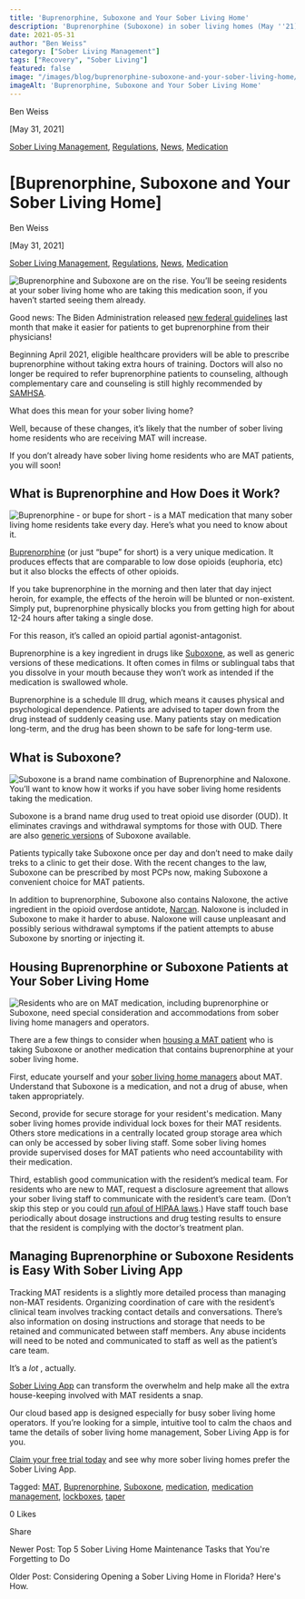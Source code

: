 ```yaml
---
title: 'Buprenorphine, Suboxone and Your Sober Living Home'
description: 'Buprenorphine (Suboxone) in sober living homes (May ''21): Explore policies, challenges & best practices for supporting MAT residents.'
date: 2021-05-31
author: "Ben Weiss"
category: ["Sober Living Management"]
tags: ["Recovery", "Sober Living"]
featured: false
image: "/images/blog/buprenorphine-suboxone-and-your-sober-living-home/Screen_Shot_2021-05-31_at_12.05.57_PM.png"
imageAlt: 'Buprenorphine, Suboxone and Your Sober Living Home'
---
```


Ben Weiss

[May 31, 2021]

[Sober Living Management](/sober-living-app-blog/category/Sober+Living+Management), [Regulations](/sober-living-app-blog/category/Regulations), [News](/sober-living-app-blog/category/News), [Medication](/sober-living-app-blog/category/Medication)

#  [Buprenorphine, Suboxone and Your Sober Living Home]

Ben Weiss

[May 31, 2021]

[Sober Living Management](/sober-living-app-blog/category/Sober+Living+Management), [Regulations](/sober-living-app-blog/category/Regulations), [News](/sober-living-app-blog/category/News), [Medication](/sober-living-app-blog/category/Medication)

![Buprenorphine and Suboxone are on the rise. You’ll be seeing residents at your sober living home who are taking this medication soon, if you haven’t started seeing them already.](/images/blog/buprenorphine-suboxone-and-your-sober-living-home/Screen_Shot_2021-05-31_at_12.05.50_PM.png)

Good news: The Biden Administration released [new federal guidelines](https://www.npr.org/2021/04/27/990997759/as-opioid-deaths-surge-biden-team-moves-to-make-buprenorphine-treatment-mainstre) last month that make it easier for patients to get buprenorphine from their physicians! 

Beginning April 2021, eligible healthcare providers will be able to prescribe buprenorphine without taking extra hours of training. Doctors will also no longer be required to refer buprenorphine patients to counseling, although complementary care and counseling is still highly recommended by [SAMHSA](https://www.samhsa.gov/sites/default/files/housing-best-practices-100819.pdf). 

What does this mean for your sober living home? 

Well, because of these changes, it’s likely that the number of sober living home residents who are receiving MAT will increase. 

If you don’t already have sober living home residents who are MAT patients, you will soon! 

## What is Buprenorphine and How Does it Work? 

![Buprenorphine - or bupe for short - is a MAT medication that many sober living home residents take every day. Here’s what you need to know about it.](/images/blog/buprenorphine-suboxone-and-your-sober-living-home/Screen_Shot_2021-05-31_at_12.05.57_PM.png)

[Buprenorphine](https://www.samhsa.gov/medication-assisted-treatment/medications-counseling-related-conditions/buprenorphine) (or just “bupe” for short) is a very unique medication. It produces effects that are comparable to low dose opioids (euphoria, etc) but it also blocks the effects of other opioids. 

If you take buprenorphine in the morning and then later that day inject heroin, for example, the effects of the heroin will be blunted or non-existent. Simply put, buprenorphine physically blocks you from getting high for about 12-24 hours after taking a single dose. 

For this reason, it’s called an opioid partial agonist-antagonist. 

Buprenorphine is a key ingredient in drugs like [Suboxone](https://www.suboxone.com/), as well as generic versions of these medications. It often comes in films or sublingual tabs that you dissolve in your mouth because they won’t work as intended if the medication is swallowed whole.

Buprenorphine is a schedule III drug, which means it causes physical and psychological dependence. Patients are advised to taper down from the drug instead of suddenly ceasing use. Many patients stay on medication long-term, and the drug has been shown to be safe for long-term use. 

## What is Suboxone? 

![Suboxone is a brand name combination of Buprenorphine and Naloxone. You’ll want to know how it works if you have sober living home residents taking the medication.](/images/blog/buprenorphine-suboxone-and-your-sober-living-home/Screen_Shot_2021-05-31_at_12.06.04_PM.png)

Suboxone is a brand name drug used to treat opioid use disorder (OUD). It eliminates cravings and withdrawal symptoms for those with OUD. There are also [generic versions](https://www.drugs.com/availability/generic-suboxone.html) of Suboxone available.  

Patients typically take Suboxone once per day and don’t need to make daily treks to a clinic to get their dose. With the recent changes to the law, Suboxone can be prescribed by most PCPs now, making Suboxone a convenient choice for MAT patients. 

In addition to buprenorphine, Suboxone also contains Naloxone, the active ingredient in the opioid overdose antidote, [Narcan](https://www.narcan.com/?gclid=CjwKCAjwzMeFBhBwEiwAzwS8zJkt4HOqRgT9F4NKFf7aNujH1gz4drAngGcXsz-wliXmk0sqekxuWhoCToEQAvD_BwE). Naloxone is included in Suboxone to make it harder to abuse. Naloxone will cause unpleasant and possibly serious withdrawal symptoms if the patient attempts to abuse Suboxone by snorting or injecting it. 

## Housing Buprenorphine or Suboxone Patients at Your Sober Living Home 

![Residents who are on MAT medication, including buprenorphine or Suboxone, need special consideration and accommodations from sober living home managers and operators.](/images/blog/buprenorphine-suboxone-and-your-sober-living-home/Screen_Shot_2021-05-31_at_12.06.12_PM.png)

There are a few things to consider when [housing a MAT patient](https://soberlivingapp.com/sober-living-app-blog/2020/1/21/mat-and-sober-living-deemed-more-compatible-than-ever-before) who is taking Suboxone or another medication that contains buprenorphine at your sober living home. 

First, educate yourself and your [sober living home managers](https://soberlivingapp.com/sober-living-app-blog/2020/3/3/5-things-all-of-the-best-sober-living-home-managers-have-in-common) about MAT. Understand that Suboxone is a medication, and not a drug of abuse, when taken appropriately. 

Second, provide for secure storage for your resident's medication. Many sober living homes provide individual lock boxes for their MAT residents. Others store medications in a centrally located group storage area which can only be accessed by sober living staff. Some sober living homes provide supervised doses for MAT patients who need accountability with their medication. 

Third, establish good communication with the resident’s medical team. For residents who are new to MAT, request a disclosure agreement that allows your sober living staff to communicate with the resident’s care team. (Don’t skip this step or you could [run afoul of HIPAA laws](https://soberlivingapp.com/sober-living-app-blog/2020/7/21/is-your-sober-living-home-accidentally-violating-hipaa-laws).) Have staff touch base periodically about dosage instructions and drug testing results to ensure that the resident is complying with the doctor’s treatment plan.  

## Managing Buprenorphine or Suboxone Residents is Easy With Sober Living App 

Tracking MAT residents is a slightly more detailed process than managing non-MAT residents. Organizing coordination of care with the resident’s clinical team involves tracking contact details and conversations. There’s also information on dosing instructions and storage that needs to be retained and communicated between staff members. Any abuse incidents will need to be noted and communicated to staff as well as the patient’s care team. 

It’s a _lot_ , actually. 

[Sober Living App](/) can transform the overwhelm and help make all the extra house-keeping involved with MAT residents a snap. 

Our cloud based app is designed especially for busy sober living home operators. If you’re looking for a simple, intuitive tool to calm the chaos and tame the details of sober living home management, Sober Living App is for you. 

[Claim your free trial today](https://behavehealth.com/get-started) and see why more sober living homes prefer the Sober Living App.

Tagged: [MAT](/sober-living-app-blog/tag/MAT), [Buprenorphine](/sober-living-app-blog/tag/Buprenorphine), [Suboxone](/sober-living-app-blog/tag/Suboxone), [medication](/sober-living-app-blog/tag/medication), [medication management](/sober-living-app-blog/tag/medication+management), [lockboxes](https://soberlivingapp.com/sober-living-app-blog/tag/lockboxes), [taper](https://soberlivingapp.com/sober-living-app-blog/tag/taper)

0 Likes

Share

Newer Post: Top 5 Sober Living Home Maintenance Tasks that You're Forgetting to Do

Older Post: Considering Opening a Sober Living Home in Florida? Here's How.